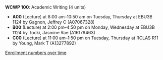 **WCWP 100**: Academic Writing (4 units)

- **A00** (Lecture) at 8:00 am–10:50 am on Tuesday, Thursday at EBU3B 1124 by Gagnon, Jeffrey C (A07067328)
- **B00** (Lecture) at 2:00 pm–4:50 pm on Monday, Wednesday at EBU3B 1124 by Tocki, Jasmine Rae (A16179463)
- **C00** (Lecture) at 11:00 am–1:50 pm on Tuesday, Thursday at RCLAS R11 by Young, Mark T (A13277892)

[Enrollment numbers over time](./WCWP100.tsv)
